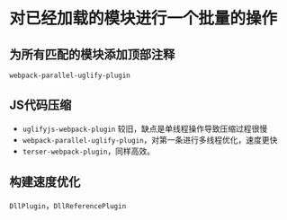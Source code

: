 # 对已经加载的模块进行一个批量的操作

## 为所有匹配的模块添加顶部注释

`webpack-parallel-uglify-plugin`

## JS代码压缩

-   `uglifyjs-webpack-plugin` 较旧，缺点是单线程操作导致压缩过程很慢
-   `webpack-parallel-uglify-plugin`，对第一条进行多线程优化，速度更快
-   `terser-webpack-plugin`，同样高效。

## 构建速度优化

`DllPlugin`，`DllReferencePlugin`
